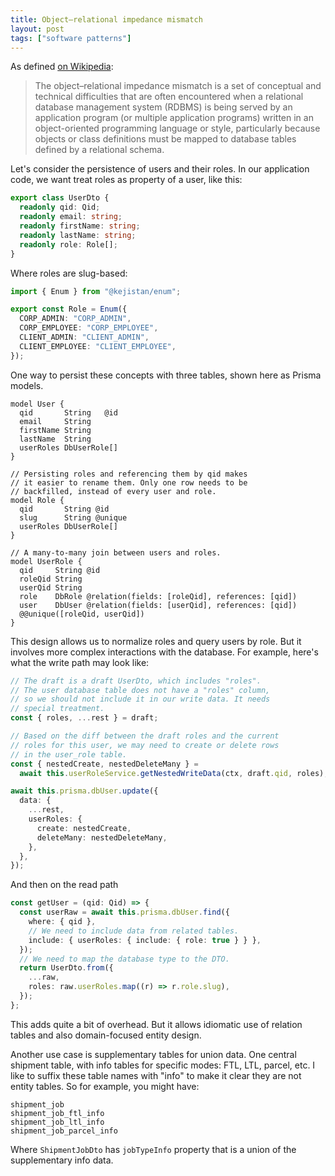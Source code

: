 ```yaml
---
title: Object–relational impedance mismatch
layout: post
tags: ["software patterns"]
---
```


As defined [on Wikipedia](https://en.wikipedia.org/wiki/Object%E2%80%93relational_impedance_mismatch):

> The object–relational impedance mismatch is a set of conceptual and technical difficulties that are often encountered when a relational database management system (RDBMS) is being served by an application program (or multiple application programs) written in an object-oriented programming language or style, particularly because objects or class definitions must be mapped to database tables defined by a relational schema.

Let's consider the persistence of users and their roles. In our application code, we want treat roles as property of a user, like this:

```ts
export class UserDto {
  readonly qid: Qid;
  readonly email: string;
  readonly firstName: string;
  readonly lastName: string;
  readonly role: Role[];
}
```

Where roles are slug-based:

```ts
import { Enum } from "@kejistan/enum";

export const Role = Enum({
  CORP_ADMIN: "CORP_ADMIN",
  CORP_EMPLOYEE: "CORP_EMPLOYEE",
  CLIENT_ADMIN: "CLIENT_ADMIN",
  CLIENT_EMPLOYEE: "CLIENT_EMPLOYEE",
});
```

One way to persist these concepts with three tables, shown here as Prisma models.

```prisma
model User {
  qid       String   @id
  email     String
  firstName String
  lastName  String
  userRoles DbUserRole[]
}

// Persisting roles and referencing them by qid makes
// it easier to rename them. Only one row needs to be
// backfilled, instead of every user and role.
model Role {
  qid       String @id
  slug      String @unique
  userRoles DbUserRole[]
}

// A many-to-many join between users and roles.
model UserRole {
  qid     String @id
  roleQid String
  userQid String
  role    DbRole @relation(fields: [roleQid], references: [qid])
  user    DbUser @relation(fields: [userQid], references: [qid])
  @@unique([roleQid, userQid])
}
```

This design allows us to normalize roles and query users by role. But it involves more complex interactions with the database. For example, here's what the write path may look like:

```ts
// The draft is a draft UserDto, which includes "roles".
// The user database table does not have a "roles" column,
// so we should not include it in our write data. It needs
// special treatment.
const { roles, ...rest } = draft;

// Based on the diff between the draft roles and the current
// roles for this user, we may need to create or delete rows
// in the user_role table.
const { nestedCreate, nestedDeleteMany } =
  await this.userRoleService.getNestedWriteData(ctx, draft.qid, roles);

await this.prisma.dbUser.update({
  data: {
    ...rest,
    userRoles: {
      create: nestedCreate,
      deleteMany: nestedDeleteMany,
    },
  },
});
```

And then on the read path

```ts
const getUser = (qid: Qid) => {
  const userRaw = await this.prisma.dbUser.find({
    where: { qid },
    // We need to include data from related tables.
    include: { userRoles: { include: { role: true } } },
  });
  // We need to map the database type to the DTO.
  return UserDto.from({
    ...raw,
    roles: raw.userRoles.map((r) => r.role.slug),
  });
};
```

This adds quite a bit of overhead. But it allows idiomatic use of relation tables and also domain-focused entity design.

Another use case is supplementary tables for union data. One central shipment table, with info tables for specific modes: FTL, LTL, parcel, etc. I like to suffix these table names with "info" to make it clear they are not entity tables. So for example, you might have:

```
shipment_job
shipment_job_ftl_info
shipment_job_ltl_info
shipment_job_parcel_info
```

Where `ShipmentJobDto` has `jobTypeInfo` property that is a union of the supplementary info data.
